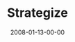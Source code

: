 ---
layout: message
category: message
series: "The Drive"
title: "Strategize"
date: 2008-01-13-00-00
message_id: 475
audio: "http://s3.amazonaws.com/crossroads-media/messages/audio/The_Drive_02_Evaluate_01-13-08_Brian_Wells.mp3"
audio-duration: "43:17"
explicit: false
---